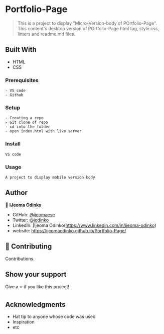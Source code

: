# Portfolio-Page

> This is a project to display "Micro-Version-body of POrtfolio-Page". This content's desktop version of POrtfolio-Page html tag, style.css, linters and readme.md files. 

## Built With
- HTML
- CSS

### Prerequisites
    - VS code
    - Github

### Setup
    - Creating a repo
    - Git clone of repo
    - cd into the folder
    - open index.html with live server

### Install
    VS code

### Usage
    A project to display mobile version body 

## Author
👤 **IJeoma Odinko**
- GitHub: [@ijeomaese](https://github.com/ijeomaese)
- Twitter: [@iodinko](https://twitter.com/Iodinko)
- LinkedIn: [Ijeoma Odinko(https://www.linkedin.com/in/ijeoma-odinko)
- website:  https://ijeomaodinko.github.io/Portfolio-Page/


## 🤝 Contributing
Contributions.

## Show your support
Give a ⭐️ if you like this project!

## Acknowledgments
- Hat tip to anyone whose code was used
- Inspiration
- etc
